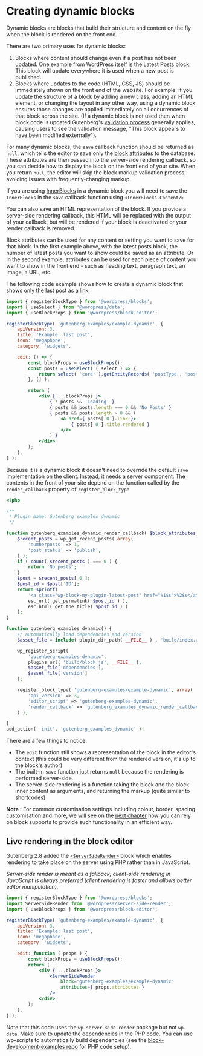# Creating dynamic blocks

Dynamic blocks are blocks that build their structure and content on the fly when the block is rendered on the front end.

There are two primary uses for dynamic blocks:

1. Blocks where content should change even if a post has not been updated. One example from WordPress itself is the Latest Posts block. This block will update everywhere it is used when a new post is published.
2. Blocks where updates to the code (HTML, CSS, JS) should be immediately shown on the front end of the website. For example, if you update the structure of a block by adding a new class, adding an HTML element, or changing the layout in any other way, using a dynamic block ensures those changes are applied immediately on all occurrences of that block across the site. (If a dynamic block is not used then when block code is updated Gutenberg's [validation process](/docs/reference-guides/block-api/block-edit-save.md#validation) generally applies, causing users to see the validation message, "This block appears to have been modified externally").

For many dynamic blocks, the `save` callback function should be returned as `null`, which tells the editor to save only the [block attributes](/docs/reference-guides/block-api/block-attributes.md) to the database. These attributes are then passed into the server-side rendering callback, so you can decide how to display the block on the front end of your site. When you return `null`, the editor will skip the block markup validation process, avoiding issues with frequently-changing markup.

If you are using [InnerBlocks](/docs/how-to-guides/block-tutorial/nested-blocks-inner-blocks.md) in a dynamic block you will need to save the `InnerBlocks` in the `save` callback function using `<InnerBlocks.Content/>`

You can also save an HTML representation of the block. If you provide a server-side rendering callback, this HTML will be replaced with the output of your callback, but will be rendered if your block is deactivated or your render callback is removed.

Block attributes can be used for any content or setting you want to save for that block. In the first example above, with the latest posts block, the number of latest posts you want to show could be saved as an attribute. Or in the second example, attributes can be used for each piece of content you want to show in the front end - such as heading text, paragraph text, an image, a URL, etc.

The following code example shows how to create a dynamic block that shows only the last post as a link.


```jsx
import { registerBlockType } from '@wordpress/blocks';
import { useSelect } from '@wordpress/data';
import { useBlockProps } from '@wordpress/block-editor';

registerBlockType( 'gutenberg-examples/example-dynamic', {
	apiVersion: 3,
	title: 'Example: last post',
	icon: 'megaphone',
	category: 'widgets',

	edit: () => {
		const blockProps = useBlockProps();
		const posts = useSelect( ( select ) => {
			return select( 'core' ).getEntityRecords( 'postType', 'post' );
		}, [] );

		return (
			<div { ...blockProps }>
				{ ! posts && 'Loading' }
				{ posts && posts.length === 0 && 'No Posts' }
				{ posts && posts.length > 0 && (
					<a href={ posts[ 0 ].link }>
						{ posts[ 0 ].title.rendered }
					</a>
				) }
			</div>
		);
	},
} );
```


Because it is a dynamic block it doesn't need to override the default `save` implementation on the client. Instead, it needs a server component. The contents in the front of your site depend on the function called by the `render_callback` property of `register_block_type`.

```php
<?php

/**
 * Plugin Name: Gutenberg examples dynamic
 */

function gutenberg_examples_dynamic_render_callback( $block_attributes, $content ) {
	$recent_posts = wp_get_recent_posts( array(
		'numberposts' => 1,
		'post_status' => 'publish',
	) );
	if ( count( $recent_posts ) === 0 ) {
		return 'No posts';
	}
	$post = $recent_posts[ 0 ];
	$post_id = $post['ID'];
	return sprintf(
		'<a class="wp-block-my-plugin-latest-post" href="%1$s">%2$s</a>',
		esc_url( get_permalink( $post_id ) ),
		esc_html( get_the_title( $post_id ) )
	);
}

function gutenberg_examples_dynamic() {
	// automatically load dependencies and version
	$asset_file = include( plugin_dir_path( __FILE__ ) . 'build/index.asset.php');

	wp_register_script(
		'gutenberg-examples-dynamic',
		plugins_url( 'build/block.js', __FILE__ ),
		$asset_file['dependencies'],
		$asset_file['version']
	);

	register_block_type( 'gutenberg-examples/example-dynamic', array(
		'api_version' => 3,
		'editor_script' => 'gutenberg-examples-dynamic',
		'render_callback' => 'gutenberg_examples_dynamic_render_callback'
	) );

}
add_action( 'init', 'gutenberg_examples_dynamic' );

```

There are a few things to notice:

-   The `edit` function still shows a representation of the block in the editor's context (this could be very different from the rendered version, it's up to the block's author)
-   The built-in `save` function just returns `null` because the rendering is performed server-side.
-   The server-side rendering is a function taking the block and the block inner content as arguments, and returning the markup (quite similar to shortcodes)

**Note :** For common customisation settings including colour, border, spacing customisation and more, we will see on the [next chapter](/docs/how-to-guides/block-tutorial/block-supports-in-dynamic-blocks.md) how you can rely on block supports to provide such functionality in an efficient way.

## Live rendering in the block editor

Gutenberg 2.8 added the [`<ServerSideRender>`](/packages/server-side-render/README.md) block which enables rendering to take place on the server using PHP rather than in JavaScript.

_Server-side render is meant as a fallback; client-side rendering in JavaScript is always preferred (client rendering is faster and allows better editor manipulation)._


```jsx
import { registerBlockType } from '@wordpress/blocks';
import ServerSideRender from '@wordpress/server-side-render';
import { useBlockProps } from '@wordpress/block-editor';

registerBlockType( 'gutenberg-examples/example-dynamic', {
	apiVersion: 3,
	title: 'Example: last post',
	icon: 'megaphone',
	category: 'widgets',

	edit: function ( props ) {
		const blockProps = useBlockProps();
		return (
			<div { ...blockProps }>
				<ServerSideRender
					block="gutenberg-examples/example-dynamic"
					attributes={ props.attributes }
				/>
			</div>
		);
	},
} );
```


Note that this code uses the `wp-server-side-render` package but not `wp-data`. Make sure to update the dependencies in the PHP code. You can use wp-scripts to automatically build dependencies (see the [block-development-examples repo](https://github.com/WordPress/block-development-examples/tree/trunk/plugins/basic-esnext-a2ab62) for PHP code setup).
